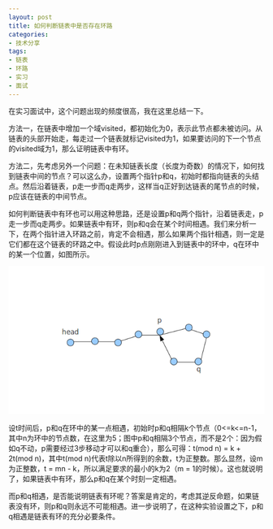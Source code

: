 ```yaml
---
layout: post
title: 如何判断链表中是否存在环路
categories: 
- 技术分享
tags: 
- 链表
- 环路
- 实习
- 面试
---
```


在实习面试中，这个问题出现的频度很高，我在这里总结一下。

方法一，在链表中增加一个域visited，都初始化为0，表示此节点都未被访问。从链表的头部开始走，每走过一个链表就标记visited为1，如果要访问的下一个节点的visited域为1，那么证明链表中有环。

方法二，先考虑另外一个问题：在未知链表长度（长度为奇数）的情况下，如何找到链表中间的节点？可以这么办，设置两个指针p和q，初始时都指向链表的头结点。然后沿着链表，p走一步而q走两步，这样当q正好到达链表的尾节点的时候，p应该在链表的中间节点。

如何判断链表中有环也可以用这种思路，还是设置p和q两个指针，沿着链表走，p走一步而q走两步。如果链表中有环，则p和q会在某个时间相遇。我们来分析一下，在两个指针进入环路之前，肯定不会相遇，那么如果两个指针相遇，则一定是它们都在这个链表的环路之中。假设此时p点刚刚进入到链表中的环中，q在环中的某一个位置，如图所示。

![如何判断链表中是否存在环路](/images/loop-in-link.png)

设t时间后，p和q在环中的某一点相遇，初始时p和q相隔k个节点（0<=k<=n-1，其中n为环中的节点数，在这里为5；图中p和q相隔3个节点，而不是2个：因为假如q不动，p需要经过3步移动才可以和q重合），那么可得：t(mod n) = k + 2t(mod n)，其中t(mod n)代表t除以n所得到的余数，t为正整数。那么显然，设m为正整数，t = mn - k，所以满足要求的最小的k为2（m = 1的时候）。这也就说明了，如果链表中有环，那么p和q在某个时刻一定相遇。

而p和q相遇，是否能说明链表有环呢？答案是肯定的，考虑其逆反命题，如果链表没有环，则p和q则永远不可能相遇。进一步说明了，在这种实验设置之下，p和q相遇是链表有环的充分必要条件。
